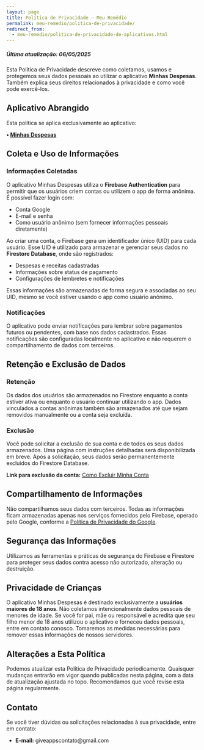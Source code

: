 ```yaml
---
layout: page
title: Política de Privacidade – Meu Remédio
permalink: meu-remedio/politica-de-privacidade/
redirect_from:
  - meu-remedio/politica-de-privacidade-de-aplicativos.html
---
```


<h5>Última atualização: 06/05/2025</h5>

<p>Esta Política de Privacidade descreve como coletamos, usamos e protegemos seus dados pessoais ao utilizar o aplicativo <strong>Minhas Despesas</strong>. Também explica seus direitos relacionados à privacidade e como você pode exercê-los.</p>

<h2>Aplicativo Abrangido</h2>
<p>Esta política se aplica exclusivamente ao aplicativo:</p>
<p><strong>• <a href="https://play.google.com/store/apps/details?id=com.giveapps.minhasdespesas" target="_blank">Minhas Despesas</a></strong></p>

<h2>Coleta e Uso de Informações</h2>
<h3>Informações Coletadas</h3>
<p>O aplicativo Minhas Despesas utiliza o <strong>Firebase Authentication</strong> para permitir que os usuários criem contas ou utilizem o app de forma anônima. É possível fazer login com:</p>
<ul>
  <li>Conta Google</li>
  <li>E-mail e senha</li>
  <li>Como usuário anônimo (sem fornecer informações pessoais diretamente)</li>
</ul>

<p>Ao criar uma conta, o Firebase gera um identificador único (UID) para cada usuário. Esse UID é utilizado para armazenar e gerenciar seus dados no <strong>Firestore Database</strong>, onde são registrados:</p>
<ul>
  <li>Despesas e receitas cadastradas</li>
  <li>Informações sobre status de pagamento</li>
  <li>Configurações de lembretes e notificações</li>
</ul>

<p>Essas informações são armazenadas de forma segura e associadas ao seu UID, mesmo se você estiver usando o app como usuário anônimo.</p>

<h3>Notificações</h3>
<p>O aplicativo pode enviar notificações para lembrar sobre pagamentos futuros ou pendentes, com base nos dados cadastrados. Essas notificações são configuradas localmente no aplicativo e não requerem o compartilhamento de dados com terceiros.</p>

<h2>Retenção e Exclusão de Dados</h2>
<h3>Retenção</h3>
<p>Os dados dos usuários são armazenados no Firestore enquanto a conta estiver ativa ou enquanto o usuário continuar utilizando o app. Dados vinculados a contas anônimas também são armazenados até que sejam removidos manualmente ou a conta seja excluída.</p>

<h3>Exclusão</h3>
<p>Você pode solicitar a exclusão de sua conta e de todos os seus dados armazenados. Uma página com instruções detalhadas será disponibilizada em breve. Após a solicitação, seus dados serão permanentemente excluídos do Firestore Database.</p>

<p><strong>Link para exclusão da conta:</strong> <a href="https://giveappsoficial.github.io/minhas-despesas/excluir-conta/">Como Excluir Minha Conta</a></p>

<h2>Compartilhamento de Informações</h2>
<p>Não compartilhamos seus dados com terceiros. Todas as informações ficam armazenadas apenas nos serviços fornecidos pelo Firebase, operado pelo Google, conforme a <a href="https://policies.google.com/privacy" target="_blank">Política de Privacidade do Google</a>.</p>

<h2>Segurança das Informações</h2>
<p>Utilizamos as ferramentas e práticas de segurança do Firebase e Firestore para proteger seus dados contra acesso não autorizado, alteração ou destruição.</p>

<h2>Privacidade de Crianças</h2>
<p>O aplicativo Minhas Despesas é destinado exclusivamente a <strong>usuários maiores de 18 anos</strong>. Não coletamos intencionalmente dados pessoais de menores de idade. Se você for pai, mãe ou responsável e acredita que seu filho menor de 18 anos utilizou o aplicativo e forneceu dados pessoais, entre em contato conosco. Tomaremos as medidas necessárias para remover essas informações de nossos servidores.</p>

<h2>Alterações a Esta Política</h2>
<p>Podemos atualizar esta Política de Privacidade periodicamente. Quaisquer mudanças entrarão em vigor quando publicadas nesta página, com a data de atualização ajustada no topo. Recomendamos que você revise esta página regularmente.</p>

<h2>Contato</h2>
<p>Se você tiver dúvidas ou solicitações relacionadas à sua privacidade, entre em contato:</p>
<ul>
  <li><strong>E-mail:</strong> giveappscontato@gmail.com</li>
</ul>
